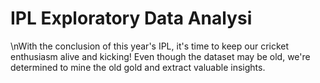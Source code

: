 # IPL Exploratory Data Analysi
\nWith the conclusion of this year's IPL, it's time to keep our cricket enthusiasm alive and kicking! Even though the dataset may be old, we're determined to mine the old gold and extract valuable insights.

